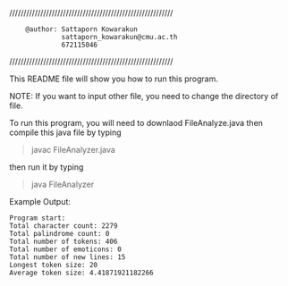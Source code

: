 //////////////////////////////////////////////////////////

        @author: Sattaporn Kowarakun
                 sattaporn_kowarakun@cmu.ac.th
                 672115046
//////////////////////////////////////////////////////////

This README file will show you how to run this program.

NOTE: If you want to input other file, you need to change the directory of file.

To run this program, you will need to downlaod FileAnalyze.java
then compile this java file by typing
>javac FileAnalyzer.java

then run it by typing
>java FileAnalyzer

Example Output:

    Program start:
    Total character count: 2279
    Total palindrome count: 0
    Total number of tokens: 406
    Total number of emoticons: 0
    Total number of new lines: 15
    Longest token size: 20
    Average token size: 4.41871921182266